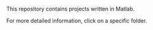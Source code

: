 This repository contains projects written in Matlab.

For more detailed information, click on a specific folder.
